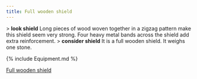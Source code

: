 ```yaml
---
title: Full wooden shield
---
```


\> **look shield**
Long pieces of wood woven together in a zigzag pattern make this
shield
seem very strong. Four heavy metal bands across the shield add extra
reinforcement.
\> **consider shield**
It is a full wooden shield.
It weighs one stone.

{% include Equipment.md %}

[Full wooden shield](Category:_Shields "wikilink")